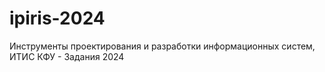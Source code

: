 # ipiris-2024
Инструменты проектирования и разработки информационных систем, ИТИС КФУ - Задания 2024
